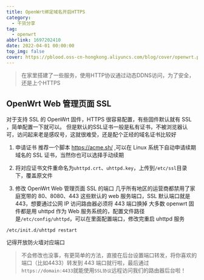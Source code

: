 ```yaml
---
title: OpenWrt绑定域名开启HTTPS
category:
  - 干货分享
tag:
  - openwrt
abbrlink: 1697202410
date: 2022-04-01 00:00:00
top_img: false
cover: https://pblood.oss-cn-hongkong.aliyuncs.com/blog/cover/openwrt.png
---
```


>在家里搭建了一些服务，使用HTTP协议通过动态DDNS访问，为了安全，还是上个HTTPS

## OpenWrt Web 管理页面 SSL
对于支持 SSL 的 OpenWrt 固件，HTTPS 很容易配置，有些固件默认就有 SSL ，简单配置一下就可以。
但是默认的SSL证书一般是私有证书，不被浏览器认可，访问起来老是感叹号，这就很难受，还是配个正经的域名证书比较好

1. 申请证书
推荐一个脚本 <https://acme.sh/> ,可以在 Linux 系统下自动申请续期域名的 SSL 证书，当然你也可以选择手动续期

2. 将对应证书文件重命名为`uhttpd.crt`、`uhttpd.key`，上传到`/etc/ssl`目录下，覆盖原文件

3. 修改 OpenWrt Web 管理页面 SSL 的端口
几乎所有地区的运营商都禁用了家庭宽带的 80、8080、443 这些默认的 web 服务端口，SSL 默认端口就是 443，想要通过公网 IP 访问路由器必须将 443 端口换掉
大多数 openwrt 固件都是用 uhttpd 作为 Web 服务系统的，配置文件路径是`/etc/config/uhttpd`，可以在里面配置端口，修改完重启 uhttpd 服务
```shell
/etc/init.d/uhttpd restart
```
记得开放防火墙对应端口

>不会修改也没事，有更简单的方法，直接在后台设置端口转发，将你喜欢的端口（比如4433）转发到 443 端口就行啦，最后通过`https://domain:4433`就能使用`SSL协议`远程访问我们的路由器后台啦！